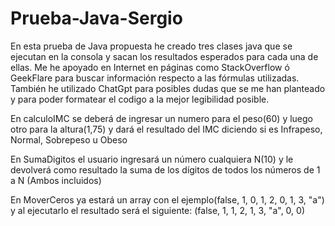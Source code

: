 # Prueba-Java-Sergio

En esta prueba de Java propuesta he creado tres clases java que se ejecutan en la consola y sacan los resultados esperados para cada una de ellas.
Me he apoyado en Internet en páginas como StackOverflow ó GeekFlare para buscar información respecto a las fórmulas utilizadas.
También he utilizado ChatGpt para posibles dudas que se me han planteado y para poder formatear el codigo a la mejor legibilidad posible.

En calculoIMC se deberá de ingresar un numero para el peso(60) y luego otro para la altura(1,75) y dará el resultado del IMC diciendo si es Infrapeso, Normal, Sobrepeso u Obeso

En SumaDigitos el usuario ingresará un número cualquiera N(10) y le devolverá como resultado la suma de los dígitos de todos los números de 1 a N (Ambos
incluidos)

En MoverCeros ya estará un array con el ejemplo(false, 1, 0, 1, 2, 0, 1, 3, "a") y al ejecutarlo el resultado será el siguiente: (false, 1, 1, 2, 1, 3, "a", 0, 0)
